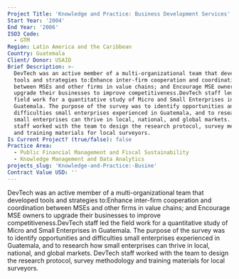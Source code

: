 ```yaml
---
Project Title: 'Knowledge and Practice: Business Development Services'
Start Year: '2004'
End Year: '2006'
ISO3 Code:
  - GTM
Region: Latin America and the Caribbean
Country: Guatemala
Client/ Donor: USAID
Brief Description: >-
  DevTech was an active member of a multi-organizational team that developed
  tools and strategies to:Enhance inter-firm cooperation and coordination
  between MSEs and other firms in value chains; and Encourage MSE owners to
  upgrade their businesses to improve competitiveness.DevTech staff led the
  field work for a quantitative study of Micro and Small Enterprises in
  Guatemala. The purpose of the survey was to identify opportunities and
  difficulties small enterprises experienced in Guatemala, and to research how
  small enterprises can thrive in local, national, and global markets. DevTech
  staff worked with the team to design the research protocol, survey methodology
  and training materials for local surveyors.
Is Current Project? (true/false): false
Practice Area:
  - Public Financial Management and Fiscal Sustainability
  - Knowledge Management and Data Analytics
projects_slug: 'Knowledge-and-Practice:-Busine'
Contract Value USD: ''
---
```

DevTech was an active member of a multi-organizational team that developed tools and strategies to:Enhance inter-firm cooperation and coordination between MSEs and other firms in value chains; and Encourage MSE owners to upgrade their businesses to improve competitiveness.DevTech staff led the field work for a quantitative study of Micro and Small Enterprises in Guatemala. The purpose of the survey was to identify opportunities and difficulties small enterprises experienced in Guatemala, and to research how small enterprises can thrive in local, national, and global markets. DevTech staff worked with the team to design the research protocol, survey methodology and training materials for local surveyors.